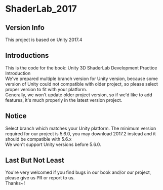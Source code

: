 # ShaderLab_2017  
## Version Info
This project is based on Unity 2017.4
## Introductions  
This is the code for the book: Unity 3D ShaderLab Development Practice Introduction  
We've prepared multiple branch version for Unity version, because some version of Unity could not compatible with older project, so please select proper version to fit with your platform.  
Generally, we won't update older project version, so if we'd like to add features, it's much properly in the latest version project.  
## Notice  
Select branch which matches your Unity platform. The minimum version required for our project is 5.6.0, you may download 2017.2 instead and it should be compatible with 5.6.x  
We won't support Unity versions before 5.6.0.
## Last But Not Least  
You're very welcomed if you find bugs in our book and/or our project, please give us PR or report to us.  
Thanks~!